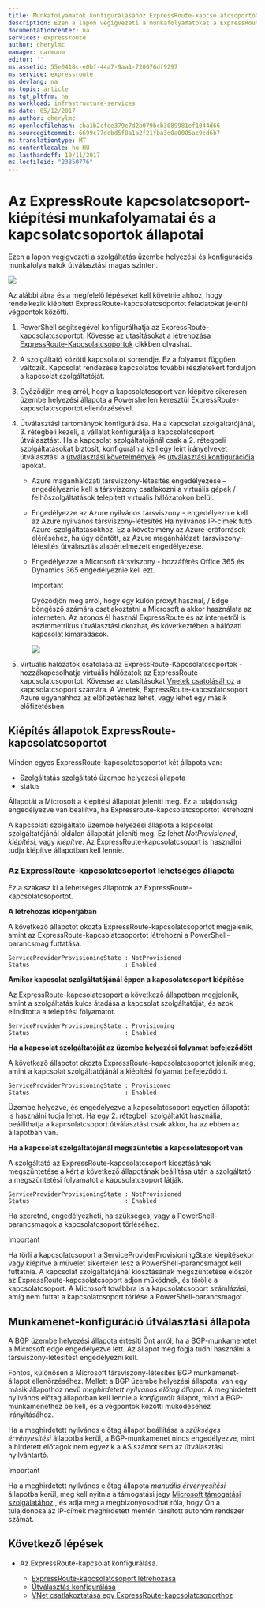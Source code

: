 ```yaml
---
title: Munkafolyamatok konfigurálásához ExpressRoute-kapcsolatcsoportot |} Microsoft Docs
description: Ezen a lapon végigvezeti a munkafolyamatokat a ExpressRoute-kapcsolatcsoportot és társviszony konfigurálása
documentationcenter: na
services: expressroute
author: cherylmc
manager: carmonm
editor: ''
ms.assetid: 55e0418c-e0bf-44a7-9aa1-720076df9297
ms.service: expressroute
ms.devlang: na
ms.topic: article
ms.tgt_pltfrm: na
ms.workload: infrastructure-services
ms.date: 05/12/2017
ms.author: cherylmc
ms.openlocfilehash: cba1b2cfee379e7d2b079bcb3089981ef1044d66
ms.sourcegitcommit: 6699c77dcbd5f8a1a2f21fba3d0a0005ac9ed6b7
ms.translationtype: MT
ms.contentlocale: hu-HU
ms.lasthandoff: 10/11/2017
ms.locfileid: "23850776"
---
```

# <a name="expressroute-workflows-for-circuit-provisioning-and-circuit-states"></a>Az ExpressRoute kapcsolatcsoport-kiépítési munkafolyamatai és a kapcsolatcsoportok állapotai
Ezen a lapon végigvezeti a szolgáltatás üzembe helyezési és konfigurációs munkafolyamatok útválasztási magas szinten.

![](./media/expressroute-workflows/expressroute-circuit-workflow.png)

Az alábbi ábra és a megfelelő lépéseket kell követnie ahhoz, hogy rendelkezik kiépített ExpressRoute-kapcsolatcsoportot feladatokat jeleníti végpontok közötti. 

1. PowerShell segítségével konfigurálhatja az ExpressRoute-kapcsolatcsoportot. Kövesse az utasításokat a [létrehozása ExpressRoute-Kapcsolatcsoportok](expressroute-howto-circuit-classic.md) cikkben olvashat.
2. A szolgáltató közötti kapcsolatot sorrendje. Ez a folyamat függően változik. Kapcsolat rendezése kapcsolatos további részletekért forduljon a kapcsolat szolgáltatóját.
3. Győződjön meg arról, hogy a kapcsolatcsoport van kiépítve sikeresen üzembe helyezési állapota a Powershellen keresztül ExpressRoute-kapcsolatcsoportot ellenőrzésével. 
4. Útválasztási tartományok konfigurálása. Ha a kapcsolat szolgáltatójánál, 3. rétegbeli kezeli, a vállalat konfigurálja a kapcsolatcsoport útválasztást. Ha a kapcsolat szolgáltatójánál csak a 2. rétegbeli szolgáltatásokat biztosít, konfigurálnia kell egy leírt irányelveket útválasztási a [útválasztási követelmények](expressroute-routing.md) és [útválasztási konfigurációja](expressroute-howto-routing-classic.md) lapokat.
   
   * Azure magánhálózati társviszony-létesítés engedélyezése – engedélyeznie kell a társviszony csatlakozni a virtuális gépek / felhőszolgáltatások telepített virtuális hálózatokon belül.
   * Engedélyezze az Azure nyilvános társviszony - engedélyeznie kell az Azure nyilvános társviszony-létesítés Ha nyilvános IP-címek futó Azure-szolgáltatásokhoz. Ez a követelmény az Azure-erőforrások eléréséhez, ha úgy döntött, az Azure magánhálózati társviszony-létesítés útválasztás alapértelmezett engedélyezése.
   * Engedélyezze a Microsoft társviszony - hozzáférés Office 365 és Dynamics 365 engedélyeznie kell ezt. 
     
     > [!IMPORTANT]
     > Győződjön meg arról, hogy egy külön proxyt használ, / Edge böngésző számára csatlakoztatni a Microsoft a akkor használata az interneten. Az azonos él használ ExpressRoute és az internetről is aszimmetrikus útválasztási okozhat, és következtében a hálózati kapcsolat kimaradások.
     > 
     > 
     
     ![](./media/expressroute-workflows/routing-workflow.png)
5. Virtuális hálózatok csatolása az ExpressRoute-Kapcsolatcsoportok - hozzákapcsolhatja virtuális hálózatok az ExpressRoute-kapcsolatcsoportot. Kövesse az utasításokat [Vnetek csatolásához](expressroute-howto-linkvnet-arm.md) a kapcsolatcsoport számára. A Vnetek, ExpressRoute-kapcsolatcsoport Azure ugyanahhoz az előfizetéshez lehet, vagy lehet egy másik előfizetésben.

## <a name="expressroute-circuit-provisioning-states"></a>Kiépítés állapotok ExpressRoute-kapcsolatcsoportot
Minden egyes ExpressRoute-kapcsolatcsoportot két állapota van:

* Szolgáltatás szolgáltató üzembe helyezési állapota
* status

Állapotát a Microsoft a kiépítési állapotát jeleníti meg. Ez a tulajdonság engedélyezve van beállítva, ha Expressroute-kapcsolatcsoportot létrehozni

A kapcsolati szolgáltató üzembe helyezési állapota a kapcsolat szolgáltatójánál oldalon állapotát jeleníti meg. Ez lehet *NotProvisioned*, *kiépítési*, vagy *kiépítve*. Az ExpressRoute-kapcsolatcsoport is használni tudja kiépítve állapotban kell lennie.

### <a name="possible-states-of-an-expressroute-circuit"></a>Az ExpressRoute-kapcsolatcsoportot lehetséges állapota
Ez a szakasz ki a lehetséges állapotok az ExpressRoute-kapcsolatcsoportot.

**A létrehozás időpontjában**

A következő állapotot okozta ExpressRoute-kapcsolatcsoportot megjelenik, amint az ExpressRoute-kapcsolatcsoportot létrehozni a PowerShell-parancsmag futtatása.

    ServiceProviderProvisioningState : NotProvisioned
    Status                           : Enabled


**Amikor kapcsolat szolgáltatójánál éppen a kapcsolatcsoport kiépítése**

Az ExpressRoute-kapcsolatcsoport a következő állapotban megjelenik, amint a szolgáltatás kulcs átadása a kapcsolat szolgáltatóját, és azok elindította a telepítési folyamatot.

    ServiceProviderProvisioningState : Provisioning
    Status                           : Enabled


**Ha a kapcsolat szolgáltatóját az üzembe helyezési folyamat befejeződött**

A következő állapotot okozta ExpressRoute-kapcsolatcsoportot jelenik meg, amint a kapcsolat szolgáltatójánál a kiépítési folyamat befejeződött.

    ServiceProviderProvisioningState : Provisioned
    Status                           : Enabled

Üzembe helyezve, és engedélyezve a kapcsolatcsoport egyetlen állapotát is használni tudja lehet. Ha egy 2. rétegbeli szolgáltatót használja, beállíthatja a kapcsolatcsoport útválasztást csak akkor, ha az ebben az állapotban van.

**Ha a kapcsolat szolgáltatójánál megszüntetés a kapcsolatcsoport van**

A szolgáltató az ExpressRoute-kapcsolatcsoport kiosztásának megszüntetése a kért a következő állapotának beállítása után a szolgáltató a megszüntetési folyamatot a kapcsolatcsoport látják.

    ServiceProviderProvisioningState : NotProvisioned
    Status                           : Enabled


Ha szeretné, engedélyezheti, ha szükséges, vagy a PowerShell-parancsmagok a kapcsolatcsoport törléséhez.  

> [!IMPORTANT]
> Ha törli a kapcsolatcsoport a ServiceProviderProvisioningState kiépítésekor vagy kiépítve a művelet sikertelen lesz a PowerShell-parancsmagot kell futtatnia. A kapcsolat szolgáltatójánál kiosztásának megszüntetése először az ExpressRoute-kapcsolatcsoport adjon működnek, és törölje a kapcsolatcsoport. A Microsoft továbbra is a kapcsolatcsoport számlázási, amíg nem futtat a kapcsolatcsoport törlése a PowerShell-parancsmagot.
> 
> 

## <a name="routing-session-configuration-state"></a>Munkamenet-konfiguráció útválasztási állapota
A BGP üzembe helyezési állapota értesíti Önt arról, ha a BGP-munkamenetet a Microsoft edge engedélyezve lett. Az állapot meg fogja tudni használni a társviszony-létesítést engedélyezni kell.

Fontos, különösen a Microsoft társviszony-létesítés BGP munkamenet-állapot ellenőrzéséhez. Mellett a BGP üzembe helyezési állapota, van egy másik állapothoz nevű *meghirdetett nyilvános előtag állapot*. A meghirdetett nyilvános előtag állapotban kell lennie a *konfigurált* állapot, mind a BGP-munkamenethez be kell, és a végpontok közötti működéséhez irányításához. 

Ha a meghirdetett nyilvános előtag állapot beállítása a *szükséges érvényesítési* állapotba kerül, a BGP-munkamenet nincs engedélyezve, mint a hirdetett előtagok nem egyezik a AS számot sem az útválasztási nyilvántartó. 

> [!IMPORTANT]
> Ha a meghirdetett nyilvános előtag állapota *manuális érvényesítési* állapotba kerül, meg kell nyitnia a támogatási jegy [Microsoft támogatási szolgálatához](https://portal.azure.com/?#blade/Microsoft_Azure_Support/HelpAndSupportBlade) , és adja meg a megbizonyosodhat róla, hogy Ön a tulajdonosa az IP-címek meghirdetett mentén társított autonóm rendszer számát.
> 
> 

## <a name="next-steps"></a>Következő lépések
* Az ExpressRoute-kapcsolat konfigurálása.
  
  * [ExpressRoute-kapcsolatcsoport létrehozása](expressroute-howto-circuit-arm.md)
  * [Útválasztás konfigurálása](expressroute-howto-routing-arm.md)
  * [VNet csatlakoztatása egy ExpressRoute-kapcsolatcsoporthoz](expressroute-howto-linkvnet-arm.md)

